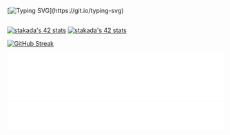[![Typing SVG](https://readme-typing-svg.demolab.com?font=Fira+Code&size=30&pause=1000&color=8DBFCD&random=false&width=435&lines=Now+Loading+.+.+.)](https://git.io/typing-svg)
##

[![stakada's 42 stats](https://badge42.coday.fr/api/v2/clykl1nmm4378701p4a2d4uqb9/stats?cursusId=9&coalitionId=62)](https://github.com/Coday-meric/badge42)
[![stakada's 42 stats](https://badge42.coday.fr/api/v2/clykl1nmm4378701p4a2d4uqb9/stats?cursusId=21&coalitionId=307)](https://github.com/Coday-meric/badge42)

[![GitHub Streak](https://streak-stats.demolab.com?user=gao0325ts&theme=iceberg)](https://git.io/streak-stats)

<!-- ![](./metrics.plugin.skyline.city.svg) -->
![](./metrics.plugin.languages.details.svg)
![](./metrics.plugin.achievements.svg)
